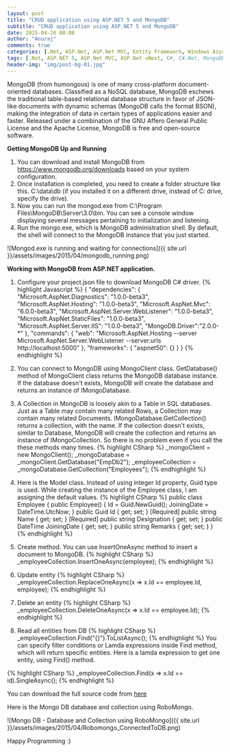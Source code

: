 ```yaml
---
layout: post
title: "CRUD application using ASP.NET 5 and MongoDB"
subtitle: "CRUD application using ASP.NET 5 and MongoDB"
date: 2015-04-26 00:08
author: "Anuraj"
comments: true
categories: [.Net, ASP.Net, ASP.Net MVC, Entity Framework, Windows Azure]
tags: [.Net, ASP.NET 5, ASP.Net MVC, ASP.Net vNext, C#, C#.Net, MongoDB]
header-img: "img/post-bg-01.jpg"
---
```

MongoDB (from humongous) is one of many cross-platform document-oriented databases. Classified as a NoSQL database, MongoDB eschews the traditional table-based relational database structure in favor of JSON-like documents with dynamic schemas (MongoDB calls the format BSON), making the integration of data in certain types of applications easier and faster. Released under a combination of the GNU Affero General Public License and the Apache License, MongoDB is free and open-source software. 

**Getting MongoDB Up and Running**


1.  You can download and install MongoDB from https://www.mongodb.org/downloads based on your system configuration.
2.  Once installation is completed, you need to create a folder structure like this. C:\data\db (if you installed it on a different drive, instead of C: drive, specify the drive). 
3.  Now you can run the mongod.exe from C:\Program Files\MongoDB\Server\3.0\bin. You can see a console window  displaying several messages pertaining to initialization and listening.
4.  Run the mongo.exe, which is MongoDB administration shell. By default, the shell will connect to the MongoDB instance that you just started.

![Mongod.exe is running and waiting for connections]({{ site.url }}/assets/images/2015/04/mongodb_running.png)


**Working with MongoDB from ASP.NET application.**


1.  Configure your project.json file to download MongoDB C# driver.
{% highlight Javascript %}
{
	"dependencies": {
		"Microsoft.AspNet.Diagnostics": "1.0.0-beta3",
		"Microsoft.AspNet.Hosting": "1.0.0-beta3",
		"Microsoft.AspNet.Mvc": "6.0.0-beta3",
		"Microsoft.AspNet.Server.WebListener": "1.0.0-beta3",
		"Microsoft.AspNet.StaticFiles": "1.0.0-beta3",
		"Microsoft.AspNet.Server.IIS": "1.0.0-beta3",
		"MongoDB.Driver":"2.0.0-*"
	},
	"commands": {
		"web": "Microsoft.AspNet.Hosting --server Microsoft.AspNet.Server.WebListener --server.urls http://localhost:5000"
	},
	"frameworks": {
		"aspnet50": {}
	}
}
{% endhighlight %}

2.  You can connect to MongoDB using MongoClient class. GetDatabase() method of MongoClient class returns the MongoDB database instance. If the database doesn't exists, MongoDB will create the database and returns an instance of IMongoDatabase.
3.  A Collection in MongoDB is loosely akin to a Table in SQL databases. Just as a Table may contain many related Rows, a Collection may contain many related Documents. IMongoDatabase.GetCollection<T>() returns a collection, with the name. If the collection doesn't exists, similar to Database, MongoDB will create the collection and returns an instance of IMongoCollection<T>. So there is no problem even if you call the these methods many times.
{% highlight CSharp %}
_mongoClient = new MongoClient();
_mongoDatabase = _mongoClient.GetDatabase("EmpDb2");
_employeeCollection = _mongoDatabase.GetCollection<Employee>("Employees");
{% endhighlight %}

4.  Here is the Model class. Instead of using integer Id property, Guid type is used. While creating the instance of the Employee class, I am assigning the default values.
{% highlight CSharp %}
public class Employee
{
	public Employee()
	{
		Id = Guid.NewGuid();
		JoiningDate = DateTime.UtcNow;
	}
	public Guid Id { get; set; }
	[Required]
	public string Name { get; set; }
	[Required]
	public string Designation { get; set; }
	public DateTime JoiningDate { get; set; }
	public string Remarks { get; set; }
}
{% endhighlight %}

5.  Create method. You can use InsertOneAsync method to insert a document to MongoDB.
{% highlight CSharp %}
_employeeCollection.InsertOneAsync(employee);
{% endhighlight %}

6.  Update entity
{% highlight CSharp %}
_employeeCollection.ReplaceOneAsync(x => x.Id == employee.Id, employee);
{% endhighlight %}

7.  Delete an entity
{% highlight CSharp %}
_employeeCollection.DeleteOneAsync(x => x.Id == employee.Id);
{% endhighlight %}

8.  Read all entities from DB
{% highlight CSharp %}
_employeeCollection.Find("{}").ToListAsync();
{% endhighlight %}
You can specify filter conditions or Lamda expressions inside Find method, which will return specific entities. Here is a lamda expression to get one entity, using Find() method.

{% highlight CSharp %}
_employeeCollection.Find(x => x.Id == id).SingleAsync();
{% endhighlight %}


You can download the full source code from [here](https://github.com/anuraj/EmployeeApp/tree/MongoDb)

Here is the Mongo DB database and collection using RoboMongo.

![Mongo DB - Database and Collection using RoboMongo]({{ site.url }}/assets/images/2015/04/Robomongo_ConnectedToDB.png)

Happy Programming :)
